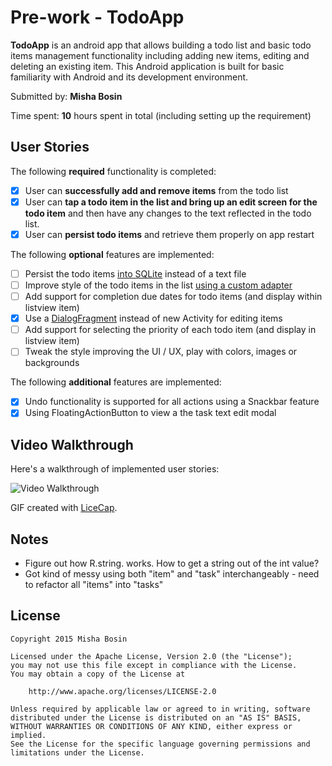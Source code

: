 # Pre-work - TodoApp

**TodoApp** is an android app that allows building a todo list and basic todo items management functionality including adding new items, editing and deleting an existing item.
This Android application is built for basic familiarity with Android and its development 
environment.

Submitted by: **Misha Bosin**

Time spent: **10** hours spent in total (including setting up the requirement)

## User Stories

The following **required** functionality is completed:

* [x] User can **successfully add and remove items** from the todo list
* [x] User can **tap a todo item in the list and bring up an edit screen for the todo item** and then have any changes to the text reflected in the todo list.
* [x] User can **persist todo items** and retrieve them properly on app restart

The following **optional** features are implemented:

* [ ] Persist the todo items [into SQLite](http://guides.codepath.com/android/Persisting-Data-to-the-Device#sqlite) instead of a text file
* [ ] Improve style of the todo items in the list [using a custom adapter](http://guides.codepath.com/android/Using-an-ArrayAdapter-with-ListView)
* [ ] Add support for completion due dates for todo items (and display within listview item)
* [x] Use a [DialogFragment](http://guides.codepath.com/android/Using-DialogFragment) instead of new Activity for editing items
* [ ] Add support for selecting the priority of each todo item (and display in listview item)
* [ ] Tweak the style improving the UI / UX, play with colors, images or backgrounds

The following **additional** features are implemented:

* [x] Undo functionality is supported for all actions using a Snackbar feature
* [x] Using FloatingActionButton to view a the task text edit modal

## Video Walkthrough 

Here's a walkthrough of implemented user stories:

<img src='http://i.imgsafe.org/471e4bf.gif' title='Video Walkthrough' width='' alt='Video Walkthrough' />

GIF created with [LiceCap](http://www.cockos.com/licecap/).

## Notes

* Figure out how R.string.<value> works. How to get a string out of the int value?
* Got kind of messy using both "item" and "task" interchangeably - need to refactor all "items" into "tasks"

## License

    Copyright 2015 Misha Bosin

    Licensed under the Apache License, Version 2.0 (the "License");
    you may not use this file except in compliance with the License.
    You may obtain a copy of the License at

        http://www.apache.org/licenses/LICENSE-2.0

    Unless required by applicable law or agreed to in writing, software
    distributed under the License is distributed on an "AS IS" BASIS,
    WITHOUT WARRANTIES OR CONDITIONS OF ANY KIND, either express or implied.
    See the License for the specific language governing permissions and
    limitations under the License.